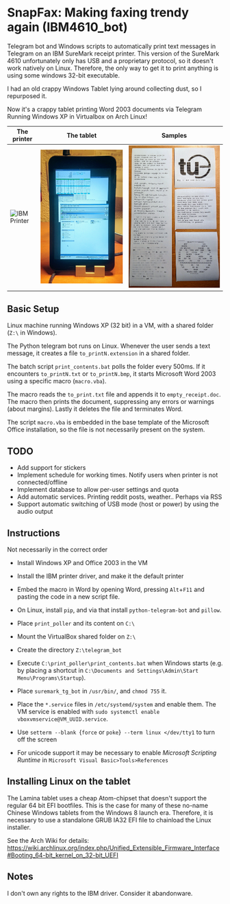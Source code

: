 # SnapFax: Making faxing trendy again (IBM4610_bot)

Telegram bot and Windows scripts to automatically print text messages in Telegram on an IBM SureMark receipt printer.
This version of the SureMark 4610 unfortunately only has USB and a proprietary protocol, so it doesn't work natively on Linux. Therefore, the only way to get it to print anything is using some windows 32-bit executable.

I had an old crappy Windows Tablet lying around collecting dust, so I repurposed it.

Now it's a crappy tablet printing Word 2003 documents via Telegram Running Windows XP in Virtualbox on Arch Linux!


| The printer | The tablet | Samples |
|------------|-------------|-------------|
| ![IBM Printer](readme_images/SureMark.png) | ![Lamina Tablet](readme_images/Lamina.jpg) | ![Print Samples](readme_images/prints.jpg) |

## Basic Setup

Linux machine running Windows XP (32 bit) in a VM, with a shared folder (`Z:\` in Windows).

The Python telegram bot runs on Linux.
Whenever the user sends a text message, it creates a file `to_printN.extension` in a shared folder.

The batch script `print_contents.bat` polls the folder every 500ms.
If it encounters `to_printN.txt` or `to_printN.bmp`, it starts Microsoft Word 2003 using a specific macro (`macro.vba`).

The macro reads the `to_print.txt` file and appends it to `empty_receipt.doc`.
The macro then prints the document, suppressing any errors or warnings (about margins).
Lastly it deletes the file and terminates Word.

The script `macro.vba` is embedded in the base template of the Microsoft Office installation, so the file is not necessarily present on the system.

## TODO
* Add support for stickers
* Implement schedule for working times. Notify users when printer is not connected/offline
* Implement database to allow per-user settings and quota
* Add automatic services. Printing reddit posts, weather.. Perhaps via RSS
* Support automatic switching of USB mode (host or power) by using the audio output

## Instructions
Not necessarily in the correct order

* Install Windows XP and Office 2003 in the VM

* Install the IBM printer driver, and make it the default printer

* Embed the macro in Word by opening Word, pressing `Alt`+`F11` and pasting the code in a new script file.

* On Linux, install `pip`, and via that install `python-telegram-bot` and `pillow`.

* Place `print_poller` and its content on `C:\`

* Mount the VirtualBox shared folder on `Z:\`

* Create the directory `Z:\telegram_bot`

* Execute `C:\print_poller\print_contents.bat` when Windows starts (e.g. by placing a shortcut in `C:\Documents and Settings\Admin\Start Menu\Programs\Startup`).

* Place `suremark_tg_bot` in `/usr/bin/`, and `chmod 755` it.

* Place the `*.service` files in `/etc/systemd/system` and enable them. The VM service is enabled with `sudo systemctl enable vboxvmservice@VM_UUID.service`.
* Use `setterm --blank `{`force` or `poke`}` --term linux </dev/tty1` to turn off the screen

* For unicode support it may be necessary to enable *Microsoft Scripting Runtime* in `Microsoft Visual Basic>Tools>References`

## Installing Linux on the tablet
The Lamina tablet uses a cheap Atom-chipset that doesn't support the regular 64 bit EFI bootfiles.
This is the case for many of these no-name Chinese Windows tablets from the Windows 8 launch era.
Therefore, it is necessary to use a standalone GRUB IA32 EFI file to chainload the Linux installer.

See the Arch Wiki for details: https://wiki.archlinux.org/index.php/Unified_Extensible_Firmware_Interface#Booting_64-bit_kernel_on_32-bit_UEFI


## Notes
I don't own any rights to the IBM driver. Consider it abandonware.


